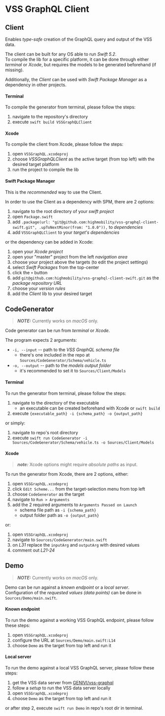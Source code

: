 # VSS GraphQL Client


## Client

Enables _type-safe_ creation of the GraphQL query and output of the VSS data.  

The client can be built for any OS able to run _Swift 5.2_.  
To compile the lib for a specific platform, it can be done through either _terminal_ or _Xcode_, but requires the models to be generated beforehand (if missing).  

Additionally, the _Client_ can be used with _Swift Package Manager_ as a dependency in other projects.


#### Terminal

To compile the generator from terminal, please follow the steps:

1. navigate to the repository's directory
2. execute `swift build VSSGraphQLClient`


#### Xcode

To compile the client from Xcode, please follow the steps:

1. open `VSSGraphQL.xcodeproj`
2. choose _VSSGraphQLClient_ as the active target (from top left) with the desired target platform
3. run the project to compile the lib


#### Swift Package Manager

This is the _recommended_ way to use the Client.  

In order to use the Client as a dependency with SPM, there are 2 options:

1. navigate to the root directory of your _swift project_
2. open `Package.swift`
3. add `.package(url: "git@github.com:highmobility/vss-graphql-client-swift.git", .upToNextMinor(from: "1.0.0")),` to _dependencies_
4. add `VSSGraphQLClient` to your _target's dependencies_

or the dependency can be added in Xcode:

1. open your _Xcode project_
2. open your "master" project from the left _navigation area_
3. choose your project above the targets (to edit the project settings)
4. select _Swift Packages_ from the top-center
5. click the `+` button
6. add `git@github.com:highmobility/vss-graphql-client-swift.git` as the _package repository URL_
7. choose your _version rules_
8. add the _Client_ lib to your desired target


## CodeGenerator

> **_NOTE:_**  Currently works on _macOS_ only.

Code generator can be run from _terminal_ or _Xcode_.  

The program expects 2 arguments:  

- `-i, --input` -- path to the _VSS GraphQL schema file_
    - there's one included in the repo at `Sources/CodeGenerator/Schema/vehicle.ts`
- `-o, --output` -- path to the _models output folder_
    - it's recommended to set it to `Sources/Client/Models`


#### Terminal
  
To run the generator from terminal, please follow the steps:

1. navigate to the directory of the executable
    - an executable can be created beforehand with Xcode or `swift build`
2. execute `{executable_path} -i {schema_path} -o {output_path}`

or simply:  

1. navigate to repo's root directory
2. execute `swift run CodeGenerator -i Sources/CodeGenerator/Schema/vehicle.ts -o Sources/Client/Models`


#### Xcode

> **_note:_**  Xcode options might require _absolute paths_ as input.

To run the generator from Xcode, there are 2 options, either:

1. open `VSSGraphQL.xcodeproj`
2. click `Edit Scheme...` from the target-selection menu from top left
3. choose `CodeGenerator` as the target
4. navigate to `Run > Arguments`
5. add the 2 required arguments to `Arguments Passed on Launch`
    - schema file path as `-i {schema_path}`
    - output folder path as `-o {output_path}`

or:  

1. open `VSSGraphQL.xcodeproj`
2. navigate to `Sources/CodeGenerator/main.swift`
3. on _L31_ replace the `inputArg` and `outputArg` with desired values
4. comment out _L21-24_


## Demo

> **_NOTE:_**  Currently works on _macOS_ only.

Demo can be run against a _known endpoint_ or a _local server_.  
Configuration of the  _requested values (data points)_ can be done in `Sources/Demo/main.swift`.


#### Known endpoint

To run the demo against a working VSS GraphQL endpoint, please follow these steps:

1. open `VSSGraphQL.xcodeproj`
2. configure the URL at `Sources/Demo/main.swift:L14`
3. choose `Demo` as the target from top left and run it  


#### Local server

To run the demo against a local VSS GraphQL server, please follow these steps:  

1. get the VSS data server from [GENIVI/vss-graphql](https://github.com/GENIVI/vss-graphql)
2. follow a _setup_ to run the VSS data server locally
3. open `VSSGraphQL.xcodeproj`
4. choose `Demo` as the target from top left and run it

or after step 2, execute `swift run Demo` in repo's root dir in terminal.
